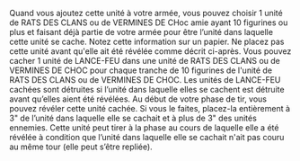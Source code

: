 Quand vous ajoutez cette unité à votre
armée, vous pouvez choisir 1 unité de
RATS DES CLANS ou de VERMINES DE
CHoc amie ayant 10 figurines ou plus et
faisant déjà partie de votre armée pour
être l’unité dans laquelle cette unité se
cache. Notez cette information sur un
papier. Ne placez pas cette unité avant
qu'elle ait été révélée comme décrit
ci-après. Vous pouvez cacher 1 unité
de LANCE-FEU dans une unité de RATS
DES CLANS ou de VERMINES DE CHOC
pour chaque tranche de 10 figurines
de l'unité de RATS DES CLANS ou de
VERMINES DE CHOC. Les unités de
LANCE-FEU cachées sont détruites si
l’unité dans laquelle elles se cachent est
détruite avant qu’elles aient été révélées.
Au début de votre phase de tir, vous
pouvez révéler cette unité cachée. Si
vous le faites, placez-la entièrement à 3"
de l’unité dans laquelle elle se cachait et
à plus de 3" des unités ennemies. Cette
unité peut tirer à la phase au cours de
laquelle elle a été révélée à condition
que l’unité dans laquelle elle se cachait
n'ait pas couru au même tour (elle peut
s’être repliée).
